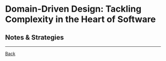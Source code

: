 # Domain-Driven Design: Tackling Complexity in the Heart of Software

## Notes & Strategies

---

[Back](README.md)